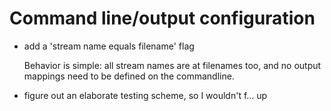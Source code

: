 # Command line/output configuration

* add a 'stream name equals filename' flag

   Behavior is simple: all stream names are at filenames too,
   and no output mappings need to be defined on the commandline.

* figure out an elaborate testing scheme, so I wouldn't f... up

